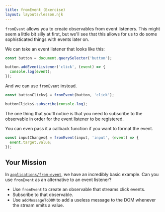 ```yaml
---
title: fromEvent (Exercise)
layout: layouts/lesson.njk
---
```


`fromEvent` allows you to create observables from event listeners. This might seem a little bit silly at first, but we'll see that this allows for us to do some sophisticated things with events later on.

We can take an event listener that looks like this:

```js
const button = document.querySelector('button');

button.addEventListener('click', (event) => {
  console.log(event);
});
```

And we can use `fromEvent` instead.

```js
const buttonClicks$ = fromEvent(button, 'click');

buttonClicks$.subscribe(console.log);
```

The one thing that you'll notice is that you need to subscribe to the observable in order for the event listener to be registered.

You can even pass it a callback function if you want to format the event.

```js
const inputChanges$ = fromEvent(input, 'input', (event) => {
  event.target.value;
});
```

## Your Mission

In [`applications/from-event`][exercise], we have an incredibly basic example. Can you use `fromEvent` as an alternative to an event listener?

- Use `fromEvent` to create an observable that streams click events.
- Subscribe to that observable.
- Use `addMessageToDOM` to add a useless message to the DOM whenever the stream emits a value.

[exercise]: https://github.com/stevekinney/rxjs-fundamentals/tree/master/applications/from-event
